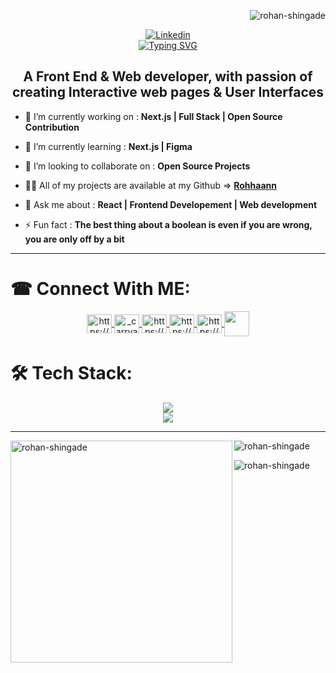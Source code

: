 <p align="right"> <img src="https://komarev.com/ghpvc/?username=rohan-shingade&label=Profile%20views&color=0e75b6&style=flat" alt="rohan-shingade" /> </p>


<div>
    <div align="center">
      <a href="https://linkedin.com/in/https://www.linkedin.com/in/rohan-s-a5621/" script="align='center'">
        <img alt="Linkedin" title="Linkedin" src="https://capsule-render.vercel.app/api?type=venom&height=200&text=I'm%20Rohan%20Shingade&fontSize=70&color=0:36bcf7,100:36bcf7&stroke=36bcf7"/>
       </a>
    </div>
    <!-- typing effect -->
    <div align="center">
        <a href="https://git.io/typing-svg">
        <img src="https://readme-typing-svg.demolab.com?font=Fira+Code&size=27&pause=500&center=true&width=435&lines=%F0%9F%91%8B+A+Front+End+Developer;%F0%9F%91%8B+A+Web+Developer;%F0%9F%91%8B+A+React+Developer;%F0%9F%91%8B+A+Freelance+Developer;" alt="Typing SVG" />
        </a>
    </div>
</div>


<h2 align="center">A Front End & Web developer, with passion of creating Interactive web pages & User Interfaces</h2>

- 🔭 I’m currently working on : **Next.js | Full Stack | Open Source Contribution**

- 🌱 I’m currently learning : **Next.js | Figma**

- 👯 I’m looking to collaborate on : **Open Source Projects**

- 👨‍💻 All of my projects are available at my Github => **[Rohhaann](https://github.com/Rohhaannn)**

- 💬 Ask me about : **React | Frontend Developement | Web development**

- ⚡ Fun fact : **The best thing about a boolean is even if you are wrong, you are only off by a bit**

<hr>


# ☎ Connect With ME:

<p align="center">
  <a href="https://dev.to/https://dev.to/ronakk" target="_blank">
    <img align="center" src="https://raw.githubusercontent.com/rahuldkjain/github-profile-readme-generator/master/src/images/icons/Social/devto.svg" alt="https://dev.to/ronakk" height="30" width="40" />
  </a>

  <a href="https://twitter.com/i_m_rohaannn" target="_blank">
    <img align="center" src="https://raw.githubusercontent.com/rahuldkjain/github-profile-readme-generator/master/src/images/icons/Social/twitter.svg" alt="_carryallen" height="30" width="40" />
  </a>

  <a href="https://linkedin.com/in/https://www.linkedin.com/in/rohan-s-a5621/" target="_blank">
    <img align="center" src="https://raw.githubusercontent.com/rahuldkjain/github-profile-readme-generator/master/src/images/icons/Social/linked-in-alt.svg" alt="https://www.linkedin.com/in/rohan-s-a56210165/" height="30" width="40" />
  </a>

  <a href="https://instagram.com/https://www.instagram.com/ig_rohaaannn/" target="_blank">
    <img align="center" src="https://raw.githubusercontent.com/rahuldkjain/github-profile-readme-generator/master/src/images/icons/Social/instagram.svg" alt="https://www.instagram.com/ig_rohaaannn/" height="30" width="40" />
  </a>

  <a href="https://www.hackerrank.com/https://www.hackerrank.com/dashboard" target="_blank">
    <img align="center" src="https://raw.githubusercontent.com/rahuldkjain/github-profile-readme-generator/master/src/images/icons/Social/hackerrank.svg" alt="https://www.hackerrank.com/dashboard" height="30" width="40" />
  </a>
  <a href="https://discord.com/invite/K75CEnhW4d" target="_blank">
    <img align="center" src="https://raw.githubusercontent.com/rahuldkjain/github-profile-readme-generator/master/src/images/icons/Social/discord.svg" alt="" height="40" width="40" />
  </a>
</p>




# 🛠️ Tech Stack:

<div align="center">

  <a href="https://skillicons.dev">
    <img src="https://skillicons.dev/icons?i=c,cpp,javascript,typescript,react,nodejs,express,mongodb,mysql,nextjs"/>
    <br>
    <img src="https://skillicons.dev/icons?i=html,css,bootstrap,tailwind,git,github,appwrite,docker,kali"/>
  </a>
</div>

<hr>

<p>
  <img align="left" src="https://github-readme-stats.vercel.app/api/top-langs?username=Rohhaannn&show_icons=true&locale=en&layout=compact&theme=dark" alt="rohan-shingade" height="355" width="355" />
</p>

<p>
  <img align="center" src="https://github-readme-stats.vercel.app/api?username=Rohhaannn&show_icons=true&locale=en&theme=dark" alt="rohan-shingade" />
</p>

<p>
  <img align="center" src="https://github-readme-streak-stats.herokuapp.com/?user=Rohhaannn&theme=dark" alt="rohan-shingade" />
</p>
